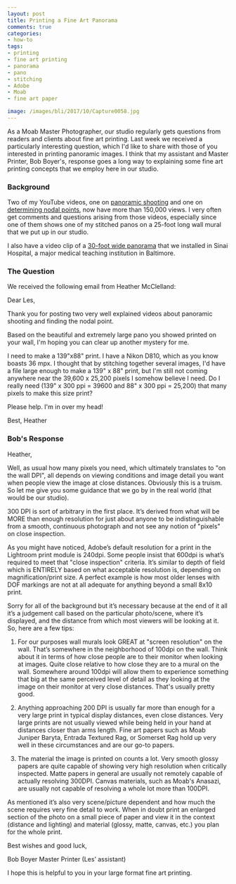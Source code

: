 ```yaml
---
layout: post
title: Printing a Fine Art Panorama
comments: true
categories:
- how-to
tags:
- printing
- fine art printing
- panorama
- pano
- stitching
- Adobe
- Moab
- fine art paper

image: /images/bli/2017/10/Capture0058.jpg
---
```


As a Moab Master Photographer, our studio regularly gets questions from readers and clients about fine art printing. Last week we received a particularly interesting question, which I'd like to share with those of you interested in printing panoramic images. I think that my assistant and Master Printer, Bob Boyer's, response goes a long way to explaining some fine art printing concepts that we employ here in our studio. 

<!--more-->

### Background

Two of my YouTube videos, one on [panoramic shooting](https://youtu.be/edgmob9gtQ4) and one on [determining nodal points](https://youtu.be/IFQHoCjFTn8), now have more than 150,000 views. I very often get comments and questions arising from those videos, especially since one of them shows one of my stitched panos on a 25-foot long wall mural that we put up in our studio. 

I also have a video clip of a [30-foot wide panorama](https://youtu.be/YE4Yd_1XDWM) that we installed in Sinai Hospital, a major medical teaching institution in Baltimore. 

### The Question

We received the following email from Heather McClelland:

Dear Les,

Thank you for posting two very well explained videos about panoramic shooting and finding the nodal point.  

Based on the beautiful and extremely large pano you showed printed on your wall, I'm hoping you can clear up another mystery for me. 

I need to make a 139"x88" print. I have a Nikon D810, which as you know boasts 36 mpx.  I thought that by stitching together several images, I'd have a file large enough to make a 139" x 88" print, but I'm still not coming anywhere near the 39,600 x 25,200 pixels I somehow believe I need. Do I really need (139" x 300 ppi = 39600  and 88" x 300 ppi = 25,200) that many pixels to make this size print?  

Please help.  I'm in over my head!

Best,
Heather


### Bob's Response

Heather,

Well, as usual how many pixels you need, which ultimately translates to "on the wall DPI", all depends on viewing conditions and image detail you want when people view the image at close distances. Obviously this is a truism. So let me give you some guidance that we go by in the real world (that would be our studio).

300 DPI is sort of arbitrary in the first place. It’s derived from what will be MORE than enough resolution for just about anyone to be indistinguishable from a smooth, continuous photograph and not see any notion of "pixels" on close inspection. 

As you might have noticed, Adobe’s default resolution for a print in the Lightroom print module is 240dpi. Some people insist that 600dpi is what’s required to meet that "close inspection" criteria. It’s similar to depth of field which is ENTIRELY based on what acceptable resolution is, depending on magnification/print size. A perfect example is how most older lenses with DOF markings are not at all adequate for anything beyond a small 8x10 print. 

Sorry for all of the background but it’s necessary because at the end of it all it’s a judgement call based on the particular photo/scene, where it’s displayed, and the distance from which most viewers will be looking at it. So, here are a few tips:

1. For our purposes wall murals look GREAT at "screen resolution" on the wall. That’s somewhere in the neighborhood of 100dpi on the wall. Think about it in terms of how close people are to their monitor when looking at images. Quite close relative to how close they are to a mural on the wall. Somewhere around 100dpi will allow them to experience something that big at the same perceived level of detail as they looking at the image on their monitor at very close distances. That's usually pretty good.

2. Anything approaching 200 DPI is usually far more than enough for a very large print in typical display distances, even close distances. Very large prints are not usually viewed while being held in your hand at distances closer than arms length. Fine art papers such as Moab Juniper Baryta, Entrada Textured Rag, or Somerset Rag hold up very well in these circumstances and are our go-to papers. 

3. The material the image is printed on counts a lot. Very smooth glossy papers are quite capable of showing very high resolution when critically inspected. Matte papers in general are usually not remotely capable of actually resolving 300DPI. Canvas materials, such as Moab's Anasazi, are usually not capable of resolving a whole lot more than 100DPI.

As mentioned it’s also very scene/picture dependent and how much the scene requires very fine detail to work. When in doubt print an enlarged section of the photo on a small piece of paper and view it in the context (distance and lighting) and material (glossy, matte, canvas, etc.) you plan for the whole print.

Best wishes and good luck,

Bob Boyer
Master Printer
(Les’ assistant)



I hope this is helpful to you in your large format fine art printing. 

